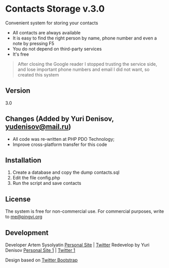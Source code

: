 Contacts Storage v.3.0
=========

Convenient system for storing your contacts

  - All contacts are always available
  - It is easy to find the right person by name, phone number and even a note by pressing F5
  - You do not depend on third-party services
  - It's free


> After closing the Google reader I stopped trusting the service side, and lose important phone numbers and email I did not want, so created this system
 

Version
----

3.0

Changes
(Added by Yuri Denisov, yudenisov@mail.ru)
----
* All code was re-written at PHP PDO Technology;
* Improve cross-platform transfer for this code


Installation
--------------

1. Create a database and copy the dump contacts.sql
2. Edit the file config.php
3. Run the script and save contacts


License
----

The system is free for non-commercial use. For commercial purposes, write to me@pingvi.org

Development
----------

Developer Artem Sysolyatin [Personal Site] | [Twitter]
Redevelop by Yuri Denisov [Personal Site 1] | [Twitter 1]

Design based on [Twitter Bootstrap]



[Personal Site]:http://pingvi.org/
[Twitter]:https://twitter.com/temapingvi
[Twitter Bootstrap]:http://twitter.github.com/bootstrap/
[Personal Site 1]:http://yudenis.ucoz.ru/
[Twitter 1]:http://twitter.com/yudenisov